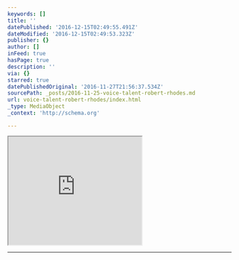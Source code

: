 ```yaml
---
keywords: []
title: ''
datePublished: '2016-12-15T02:49:55.491Z'
dateModified: '2016-12-15T02:49:53.323Z'
publisher: {}
author: []
inFeed: true
hasPage: true
description: ''
via: {}
starred: true
datePublishedOriginal: '2016-11-27T21:56:37.534Z'
sourcePath: _posts/2016-11-25-voice-talent-robert-rhodes.md
url: voice-talent-robert-rhodes/index.html
_type: MediaObject
_context: 'http://schema.org'

---
```

<iframe src="https://the-grid.github.io/ed-userhtml/?g=eJylU-9vo0YQ_e6_YsoXeqcYx74kzQ87Egc4QbLBMljR9Yu1XtZhW7yL2CVOTv3jO7uQnlNVlaoisGF39s17M28GU0UbXuv7AeA1-gyR0KyBN9k2QCiVrdAQhx58ky1QImDPRQG65ApaUWCgLhksmWiBa3a4hUdW1fAH-DvZavg8sqAvpAE_CNJNkm_jEGbgXt78MrmaXNwMz8c3F8MLcn01vP5ytRt-oXR8Pdnd0PHl2L0bfKRkMmmuKwZy3zGoyTPzIKg4_V3BkVcVkLpmmI2LTsCv5KC50pyqUy4r_yHaJv4yMlRCdpAdEuxlA2u5Y42GdSkLpk4oJGke3eLpqmW2DDsGjCOjBlwuKi6YC-ka3FrWbe2eJltHSRitt8s0tOn64L9rI2B4YKEtCaO0YHvSVhr_cV1LKLiqK_IGx5IJG2C-8GRFWkFLpiwe9Dx7MFe9c929ITA2zFTGHM5KeaRE2Q1q6sfFs9noUZ5tEakUlg4BVTPK95x2wCfqwmjubxb5NoyWKcoTLfbgzuqCDaL7vYHCXsydOfuu_JGIApvpt1qujLJUwArbsJCk-OCcTZ5uVwv_G-LvSaXYj9qltebIEaujUA8gX02oVrBrtcZ11NoX6QQue0yftkGa5H6QZwipmxYRp6P3KRj08wCqoTNnNDoej96L5JR9JwePysMIy8WEzmyQGs35Kyu6D-835dz_APpvOE9st-DCtGHiEVW_niINpgV_AV7MHAtgHWv2cdVs_jQc9m3PHyOYduLvITCOW8RZHoXwNVqkTxBnkK7yOE38BfhJaEuRAf5AnkK-jh8eorXFMNU2r6l9Ax-yVRTE8zgA2-f5Ol3i4tdNnqcJ4G3P4FB5GB_5WYRhiyiPIJ4bYrDJ4uShD8_-OZcHOVqcKf4siGZock7Lzvp2rD86_729qrMuK86AlkTgBJtdp8KJZ8JU6WeDEIdnQNBjBuOTA3scF-uamjTkwHD4lPd_p-bf58X7Kz0c8EFc15jOPQOMda2lYTg0neyFKf1WsZlz5IUubyfn5_XrndO1_3sXsb28uBo7IIUlMTtVbHbOrKk_OfeBPBxYQzmmmI56X_QT_vH6E1O_3Vo" height="244" style=""></iframe>

---